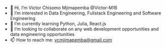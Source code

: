 - 👋 Hi, I’m Victor Chisomo Mjimapemba @Victor-M16
- 👀 I’m interested in Data Engineering, Fullstack Engineering and Software Engineering
- 🌱 I’m currently learning Python, Julia, React.js
- 💞️ I’m looking to collaborate on any web development opportunities and data engineering opportunities
- 📫 How to reach me: vcmjimapemba@gmail.com

<!---
Victor-M16/Victor-M16 is a ✨ special ✨ repository because its `README.md` (this file) appears on your GitHub profile.
You can click the Preview link to take a look at your changes.
--->
